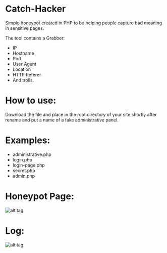 # Catch-Hacker
Simple honeypot created in PHP to be helping people capture bad meaning in sensitive pages.

The tool contains a Grabber:

- IP
- Hostname
- Port
- User Agent
- Location
- HTTP Referer
- And trolls.

# How to use:

Download the file and place in the root directory of your site shortly after rename and put a name of a fake administrative panel.

# Examples:

- administrative.php
- login.php
- login-page.php
- secret.php
- admin.php

# Honeypot Page:

![alt tag](http://i.imgur.com/SsV0TzY.png)

# Log:
 
![alt tag](http://i.imgur.com/D7JnKvx.png)
